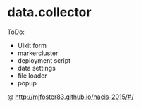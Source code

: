 # data.collector

ToDo:
- UIkit form
- markercluster
- deployment script
- data settings
- file loader
- popup

@ http://mjfoster83.github.io/nacis-2015/#/
